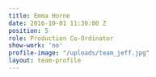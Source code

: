 ```yaml
---
title: Emma Horne
date: 2016-10-01 11:30:00 Z
position: 5
role: Production Co-Ordinator
show-work: 'no'
profile-image: "/uploads/team_jeff.jpg"
layout: team-profile
---
```


